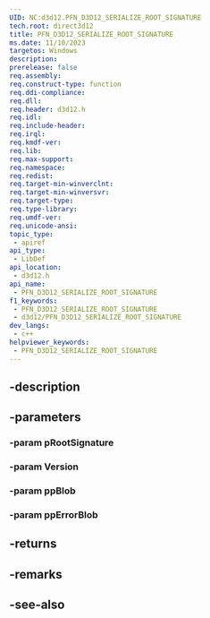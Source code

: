 ```yaml
---
UID: NC:d3d12.PFN_D3D12_SERIALIZE_ROOT_SIGNATURE
tech.root: direct3d12
title: PFN_D3D12_SERIALIZE_ROOT_SIGNATURE
ms.date: 11/10/2023
targetos: Windows
description: 
prerelease: false
req.assembly: 
req.construct-type: function
req.ddi-compliance: 
req.dll: 
req.header: d3d12.h
req.idl: 
req.include-header: 
req.irql: 
req.kmdf-ver: 
req.lib: 
req.max-support: 
req.namespace: 
req.redist: 
req.target-min-winverclnt: 
req.target-min-winversvr: 
req.target-type: 
req.type-library: 
req.umdf-ver: 
req.unicode-ansi: 
topic_type:
 - apiref
api_type:
 - LibDef
api_location:
 - d3d12.h
api_name:
 - PFN_D3D12_SERIALIZE_ROOT_SIGNATURE
f1_keywords:
 - PFN_D3D12_SERIALIZE_ROOT_SIGNATURE
 - d3d12/PFN_D3D12_SERIALIZE_ROOT_SIGNATURE
dev_langs:
 - c++
helpviewer_keywords:
 - PFN_D3D12_SERIALIZE_ROOT_SIGNATURE
---
```


## -description

## -parameters

### -param pRootSignature

### -param Version

### -param ppBlob

### -param ppErrorBlob

## -returns

## -remarks

## -see-also

